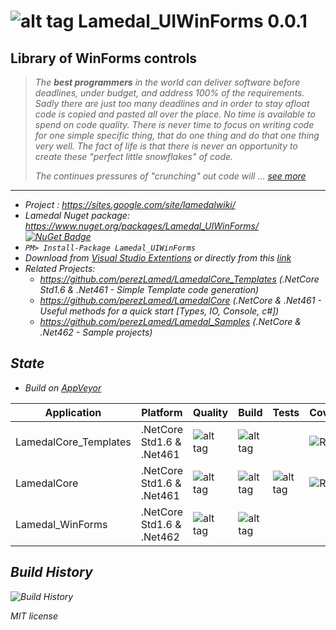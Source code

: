 # ![alt tag](https://sites.google.com/site/lamedalwiki/Project-News/lamedalporttonetcore10/Lamedal15.png) Lamedal_UIWinForms 0.0.1
Library of WinForms controls
-------------------------------------------------------------------------------------
> <i> The **best programmers** in the world can deliver software before deadlines, under budget, 
> and address 100% of the requirements. Sadly there are just too many deadlines and in order 
> to stay afloat code is copied and pasted all over the place. No time is available to spend 
> on code quality. There is never time to focus on writing code for one simple specific thing, 
> that do one thing and do that one thing very well. The fact of life is that there is never 
> an opportunity to create these "perfect little snowflakes" of code. 
>
> The continues pressures of "crunching" out code will ... [see more](https://sites.google.com/site/lamedalwiki/)
--------------------------------------------------------------------------------------------
* Project : https://sites.google.com/site/lamedalwiki/
* Lamedal Nuget package: https://www.nuget.org/packages/Lamedal_UIWinForms/ [![NuGet Badge](https://buildstats.info/nuget/Lamedal_UIWinForms)](https://www.nuget.org/packages/Lamedal_UIWinForms/) 
* `PM> Install-Package Lamedal_UIWinForms`
* Download from [Visual Studio Extentions](https://visualstudiogallery.msdn.microsoft.com/4520a77e-9044-4dab-861f-6163c5603c04?redir=0) or directly from this [link](https://github.com/perezLamed/Lamedal_WinForms/blob/master/Documents/Lamedal_WinFormsControls.vsix)
* Related Projects:
  - https://github.com/perezLamed/LamedalCore_Templates (.NetCore Std1.6 & .Net461 - Simple Template code generation)
  - https://github.com/perezLamed/LamedalCore  (.NetCore & .Net461 - Useful methods for a quick start [Types, IO, Console, c#])
  - https://github.com/perezLamed/Lamedal_Samples (.NetCore & .Net462 - Sample projects)
  

## State
* Build on [AppVeyor](https://ci.appveyor.com/projects)

Application           |    Platform       | Quality       | Build                 |      Tests        | Coverage 
----------------------|-------------------|---------------|-----------------------|-------------------|-----------------------
LamedalCore_Templates |.NetCore Std1.6 & .Net461| ![alt tag](https://www.codefactor.io/repository/github/perezlamed/LamedalCore_Templates/badge)              |![alt tag](https://ci.appveyor.com/api/projects/status/keh56h0rdnv894d9?svg=true) |               | ![Result](https://rawgithub.com/perezLamed/LamedalCore_Templates/master/dotCover/badge_linecoverage.svg)
LamedalCore           |.NetCore Std1.6 & .Net461| ![alt tag](https://www.codefactor.io/repository/github/perezlamed/lamedalcore/badge)              |![alt tag](https://ci.appveyor.com/api/projects/status/5tt4c9sj7dpv5xx5?svg=true) | ![alt tag](https://ci.appveyor.com/api/projects/status/r64leqcijlqfj24h?svg=true) | ![Result](https://rawgithub.com/perezLamed/LamedalCore/master/dotCover/badge_linecoverage.svg)
Lamedal_WinForms      |.NetCore Std1.6 & .Net462| ![alt tag](https://www.codefactor.io/repository/github/perezlamed/Lamedal_WinForms/badge)              |![alt tag](https://ci.appveyor.com/api/projects/status/haxbe8sdqurfx15c?svg=true) |                |             

## Build History
![Build History](https://buildstats.info/appveyor/chart/perezLamed/lamedal-winforms-debug)

MIT license
